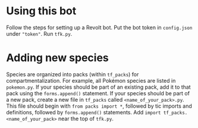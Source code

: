 # Using this bot

Follow the steps for setting up a Revolt bot. Put the bot token in `config.json` under `"token"`. Run `tfk.py`.

# Adding new species

Species are organized into packs (within `tf_packs`) for compartmentalization. For example, all Pokémon species are listed in `pokemon.py`.
If your species should be part of an existing pack, add it to that pack using the `forms.append()` statement.
If your species should be part of a new pack, create a new file in `tf_packs` called `<name_of_your_pack>.py`. This file should begin with `from packs import *`, followed by tic imports and definitions, followed by `forms.append()` statements. Add `import tf_packs.<name_of_your_pack>` near the top of `tfk.py`.
